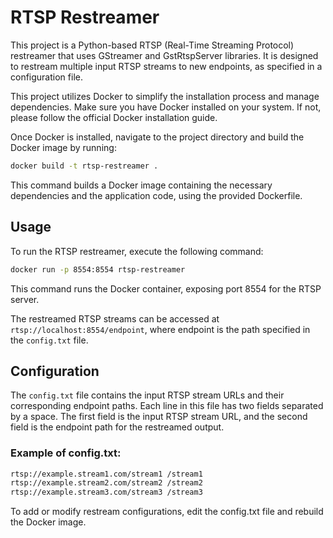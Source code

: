 # RTSP Restreamer

This project is a Python-based RTSP (Real-Time Streaming Protocol) restreamer that uses GStreamer and GstRtspServer libraries. It is designed to restream multiple input RTSP streams to new endpoints, as specified in a configuration file.


This project utilizes Docker to simplify the installation process and manage dependencies. Make sure you have Docker installed on your system. If not, please follow the official Docker installation guide.

Once Docker is installed, navigate to the project directory and build the Docker image by running:

```sh
docker build -t rtsp-restreamer .
```
This command builds a Docker image containing the necessary dependencies and the application code, using the provided Dockerfile.

## Usage

To run the RTSP restreamer, execute the following command:

```sh
docker run -p 8554:8554 rtsp-restreamer
```
This command runs the Docker container, exposing port 8554 for the RTSP server.

The restreamed RTSP streams can be accessed at `rtsp://localhost:8554/endpoint`, where endpoint is the path specified in the `config.txt` file.

## Configuration

The `config.txt` file contains the input RTSP stream URLs and their corresponding endpoint paths. Each line in this file has two fields separated by a space. The first field is the input RTSP stream URL, and the second field is the endpoint path for the restreamed output.

### Example of config.txt:

```bash
rtsp://example.stream1.com/stream1 /stream1
rtsp://example.stream2.com/stream2 /stream2
rtsp://example.stream3.com/stream3 /stream3
```
To add or modify restream configurations, edit the config.txt file and rebuild the Docker image.